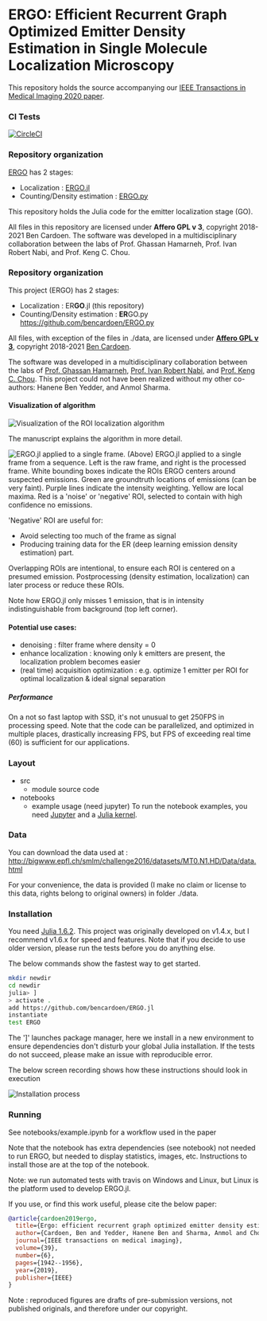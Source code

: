 # ERGO: Efficient Recurrent Graph Optimized Emitter Density Estimation in Single Molecule Localization Microscopy

This repository holds the source accompanying our [IEEE Transactions in Medical Imaging 2020 paper](http://www.cs.sfu.ca/~hamarneh/ecopy/tmi2020.pdf).

### CI Tests
[![CircleCI](https://circleci.com/gh/bencardoen/ERGO.jl/tree/main.svg?style=svg)](https://circleci.com/gh/bencardoen/ERGO.jl/tree/main)

### Repository organization

[ERGO](https://github.com/bencardoen/ERGO) has 2 stages:
  - Localization : [ERGO.jl](https://github.com/bencardoen/ERGO.py)
  - Counting/Density estimation : [ERGO.py](https://github.com/bencardoen/ERGO.py)

This repository holds the Julia code for the emitter localization stage (GO).

All files in this repository are licensed under **Affero GPL v 3**, copyright 2018-2021 Ben Cardoen.
The software was developed in a multidisciplinary collaboration between the labs of Prof. Ghassan Hamarneh, Prof. Ivan Robert Nabi, and Prof. Keng C. Chou.

### Repository organization
This project (ERGO) has 2 stages:
- Localization : ER**GO**.jl (this repository)
- Counting/Density estimation : **ER**GO.py https://github.com/bencardoen/ERGO.py

All files, with exception of the files in ./data, are licensed under [**Affero GPL v 3**](https://www.gnu.org/licenses/agpl-3.0.txt), copyright 2018-2021 [Ben Cardoen](https://orcid.org/0000-0001-6871-1165).

The software was developed in a multidisciplinary collaboration between the labs of [Prof. Ghassan Hamarneh](https://www.medicalimageanalysis.com/ghassans-bio), [Prof. Ivan Robert Nabi](https://www.bme.ubc.ca/person/ivan-nabi/), and [Prof. Keng C. Chou](https://www.chem.ubc.ca/keng-chou). This project could not have been realized without my other co-authors: Hanene Ben Yedder, and Anmol Sharma.

#### Visualization of algorithm

![Visualization of the ROI localization algorithm](figure3.png)


The manuscript explains the algorithm in more detail.

![ERGO.jl applied to a single frame.](figure4.png)
(Above) ERGO.jl applied to a single frame from a sequence. Left is the raw frame, and right is the processed frame. White bounding boxes indicate the ROIs ERGO centers around suspected emissions. Green are groundtruth locations of emissions (can be very faint).  Purple lines indicate the intensity weighting. Yellow are local maxima. Red is a 'noise' or 'negative' ROI, selected to contain with high confidence no emissions.

'Negative' ROI are useful for:

- Avoid selecting too much of the frame as signal
- Producing training data for the ER (deep learning emission density estimation) part.

Overlapping ROIs are intentional, to ensure each ROI is centered on a presumed emission. Postprocessing (density estimation, localization) can later process or reduce these ROIs.

Note how ERGO.jl only misses 1 emission, that is in intensity indistinguishable from background (top left corner).

#### Potential use cases:
- denoising : filter frame where density = 0
- enhance localization : knowing only k emitters are present, the localization problem becomes easier
- (real time) acquisition optimization : e.g. optimize 1 emitter per ROI for optimal localization & ideal signal separation

##### Performance
On a not so fast laptop with SSD, it's not unusual to get 250FPS in processing speed. Note that the code can be parallelized, and optimized in multiple places, drastically increasing FPS, but FPS of exceeding real time (60) is sufficient for our applications.


### Layout
- src
  - module source code
- notebooks
  - example usage (need jupyter)
To run the notebook examples, you need [Jupyter](https://jupyter.org/) and a [Julia kernel](https://github.com/JuliaLang/IJulia.jl).

### Data
You can download the data used at : http://bigwww.epfl.ch/smlm/challenge2016/datasets/MT0.N1.HD/Data/data.html

For your convenience, the data is provided (I make no claim or license to this data, rights belong to original owners) in folder ./data.

### Installation
You need [Julia 1.6.2](https://julialang.org/downloads/).
This project was originally developed on v1.4.x, but I recommend v1.6.x for speed and features.
Note that if you decide to use older version, please run the tests before you do anything else.

The below commands show the fastest way to get started.
```bash
mkdir newdir
cd newdir
julia> ]
> activate .
add https://github.com/bencardoen/ERGO.jl
instantiate
test ERGO
```
The ']' launches package manager, here we install in a new environment to ensure dependencies don't disturb your global Julia installation.
If the tests do not succeed, please make an issue with reproducible error.

The below screen recording shows how these instructions should look in execution

![Installation process](install.gif)

### Running
See notebooks/example.ipynb for a workflow used in the paper

Note that the notebook has extra dependencies (see notebook) not needed to run ERGO, but needed to display statistics, images, etc. Instructions to install those are at the top of the notebook.

Note: we run automated tests with travis on Windows and Linux, but Linux is the platform used to develop ERGO.jl.

If you use, or find this work useful, please cite the below paper:

```bibtex
@article{cardoen2019ergo,
  title={Ergo: efficient recurrent graph optimized emitter density estimation in single molecule localization microscopy},
  author={Cardoen, Ben and Yedder, Hanene Ben and Sharma, Anmol and Chou, Keng C and Nabi, Ivan Robert and Hamarneh, Ghassan},
  journal={IEEE transactions on medical imaging},
  volume={39},
  number={6},
  pages={1942--1956},
  year={2019},
  publisher={IEEE}
}

```


Note : reproduced figures are drafts of pre-submission versions, not published originals, and therefore under our copyright.
